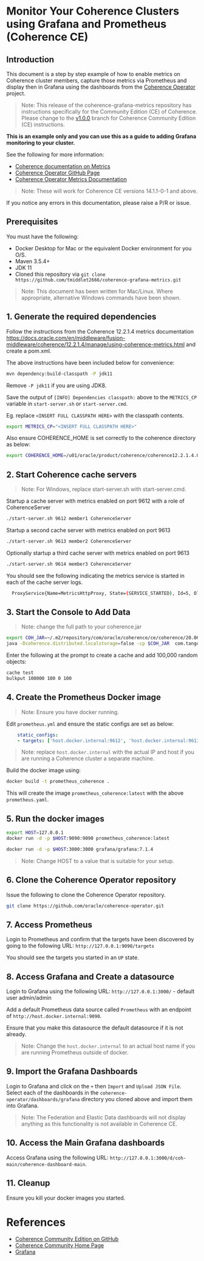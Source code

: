 # Monitor Your Coherence Clusters using Grafana and Prometheus (Coherence CE)

## Introduction

This document is a step by step example of how to enable metrics on Coherence cluster
members, capture those metrics via Prometheus and display then in Grafana
using the dashboards from the [Coherence Operator](https://github.com/oracle/coherence-operator) project.

> Note: This release of the coherence-grafana-metrics repository has instructions specifically for the
> Community Edition (CE) of Coherence.
> Please change to the [v1.0.0](https://github.com/tmiddlet2666/coherence-grafana-metrics/tree/v1.0.0) branch for Coherence Community Edition (CE) instructions.

**This is an example only and you can use this as a guide to adding Grafana monitoring to your cluster.**

See the following for more information:
* [Coherence documentation on Metrics](https://docs.oracle.com/en/middleware/fusion-middleware/coherence/12.2.1.4/manage/using-coherence-metrics.html)
* [Coherence Operator GitHub Page](https://github.com/oracle/coherence-operator)
* [Coherence Operator Metrics Documentation](https://oracle.github.io/coherence-operator/docs/2.1.0/#/metrics/010_overview)

> Note: These will work for Coherence CE versions 14.1.1-0-1 and above.

If you notice any errors in this documentation, please raise a P/R or issue.

## Prerequisites

You must have the following:

* Docker Desktop for Mac or the equivalent Docker environment for you O/S.
* Maven 3.5.4+
* JDK 11
* Cloned this repository via `git clone https://github.com/tmiddlet2666/coherence-grafana-metrics.git`

> Note: This document has been written for Mac/Linux. Where appropriate, alternative Windows commands have been shown.

## 1. Generate the required dependencies

Follow the instructions from the Coherence 12.2.1.4 metrics documentation https://docs.oracle.com/en/middleware/fusion-middleware/coherence/12.2.1.4/manage/using-coherence-metrics.html and create a pom.xml.

The above instructions have been included below for convenience:

```bash
mvn dependency:build-classpath -P jdk11
```

Remove `-P jdk11` if you are using JDK8.

Save the output of `[INFO] Dependencies classpath:` above to the `METRICS_CP` variable in `start-server.sh` or `start-server.cmd`.

Eg. replace `<INSERT FULL CLASSPATH HERE>` with the classpath contents.

```bash
export METRICS_CP="<INSERT FULL CLASSPATH HERE>"
```

Also ensure COHERENCE_HOME is set correctly to the coherence directory as below:

```bash
export COHERENCE_HOME=/u01/oracle/product/coherence/coherence12.2.1.4.0/coherence
```

## 2. Start Coherence cache servers

> Note: For Windows, replace start-server.sh with start-server.cmd.

Startup a cache server with metrics enabled on port 9612 with a role of CoherenceServer

```bash
./start-server.sh 9612 member1 CoherenceServer
```     


Startup a second cache server with metrics enabled on port 9613

```bash
./start-server.sh 9613 member2 CoherenceServer
```

Optionally startup a third cache server with metrics enabled on port 9613

```bash
./start-server.sh 9614 member3 CoherenceServer
```

You should see the following indicating the metrics service is started in each of the cache server logs.

```bash
  ProxyService{Name=MetricsHttpProxy, State=(SERVICE_STARTED), Id=5, OldestMemberId=1}
```     

## 3. Start the Console to Add Data

> Note: change the full path to your coherence.jar

```bash
export COH_JAR=~/.m2/repository/com/oracle/coherence/ce/coherence/20.06/coherence-20.06.jar
java -Dcoherence.distributed.localstorage=false -cp $COH_JAR  com.tangosol.net.CacheFactory
```

Enter the following at the prompt to create a cache and add 100,000 random objects:
```bash
cache test
bulkput 100000 100 0 100
```

## 4. Create the Prometheus Docker image

> Note: Ensure you have docker running.

Edit `prometheus.yml` and ensure the static configs are set as below:

```yaml
    static_configs:
    - targets: ['host.docker.internal:9612', 'host.docker.internal:9613', 'host.docker.internal:9614', 'host.docker.internal:9615']
```

> Note: replace `host.docker.internal` with the actual IP and host if you are running a Coherence cluster a separate machine.

Build the docker image using:

```bash
docker build -t prometheus_coherence .
```

This will create the image `prometheus_coherence:latest` with the above `prometheus.yaml`.

## 5. Run the docker images

```bash
export HOST=127.0.0.1
docker run -d -p $HOST:9090:9090 prometheus_coherence:latest

docker run -d -p $HOST:3000:3000 grafana/grafana:7.1.4
```

> Note: Change HOST to a value that is suitable for your setup.

## 6. Clone the Coherence Operator repository

Issue the following to clone the Coherence Operator repository.

```bash
git clone https://github.com/oracle/coherence-operator.git
```

## 7. Access Prometheus

Login to Prometheus and confirm that the targets have been discovered by
going to the following URL: `http://127.0.0.1:9090/targets`

You should see the targets you started in an `UP` state.

## 8. Access Grafana and Create a datasource

Login to Grafana using the following URL: `http://127.0.0.1:3000/`  - default user admin/admin

Add a default Prometheus data source called `Prometheus` with an endpoint of `http://host.docker.internal:9090`.

Ensure that you make this datasource the default datasource if it is not already.

> Note: Change the `host.docker.internal` to an actual host name if you are running Prometheus outside of docker.

## 9. Import the Grafana Dashboards

Login to Grafana and click on the `+` then `Import` and `Upload JSON File`.
Select each of the dashboards in the `coherence-operator/dashboards/grafana` directory you cloned above
and import them into Grafana.

> Note: The Federation and Elastic Data dashboards will not display anything as this functionality is not available in Coherence CE.

## 10. Access the Main Grafana dashboards

Access Grafana using the following URL: `http://127.0.0.1:3000/d/coh-main/coherence-dashboard-main`.

## 11. Cleanup

Ensure you kill your docker images you started.

# References

* [Coherence Community Edition on GitHub](https://github.com/oracle/coherence)
* [Coherence Community Home Page](https://coherence.community/)
* [Grafana](https://grafana.com/)
